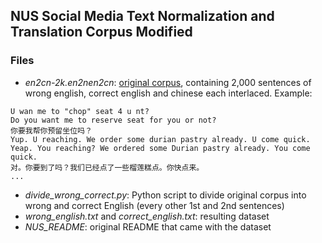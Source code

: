 
## NUS Social Media Text Normalization and Translation Corpus Modified


### Files
* _en2cn-2k.en2nen2cn_: [original corpus](http://www.comp.nus.edu.sg/~nlp/corpora.html), containing 2,000 sentences of wrong english, correct english and chinese each interlaced. Example:
```
U wan me to "chop" seat 4 u nt?
Do you want me to reserve seat for you or not?
你要我帮你预留坐位吗？
Yup. U reaching. We order some durian pastry already. U come quick.
Yeap. You reaching? We ordered some Durian pastry already. You come quick.
对。你要到了吗？我们已经点了一些榴莲糕点。你快点来。
...
```
* _divide_wrong_correct.py_: Python script to divide original corpus into wrong and correct English (every other 1st and 2nd sentences)
* _wrong_english.txt_ and _correct_english.txt_: resulting dataset
* _NUS_README_: original README that came with the dataset
